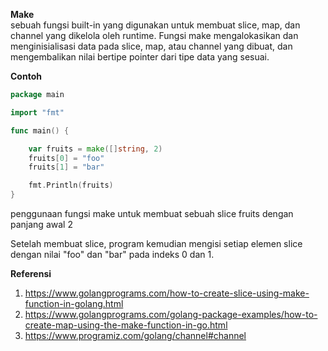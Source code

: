 <b>Make </b><br>
sebuah fungsi built-in yang digunakan untuk membuat slice, map, dan channel yang dikelola oleh runtime. Fungsi make mengalokasikan dan menginisialisasi data pada slice, map, atau channel yang dibuat, dan mengembalikan nilai bertipe pointer dari tipe data yang sesuai.


<b>Contoh</b>

```go
package main

import "fmt"

func main() {

	var fruits = make([]string, 2)
	fruits[0] = "foo"
	fruits[1] = "bar"

	fmt.Println(fruits)
}
```

penggunaan fungsi make untuk membuat sebuah slice fruits dengan panjang awal 2 

Setelah membuat slice, program kemudian mengisi setiap elemen slice dengan nilai "foo" dan "bar" pada indeks 0 dan 1.


<b>Referensi</b><br>
1. https://www.golangprograms.com/how-to-create-slice-using-make-function-in-golang.html
2. https://www.golangprograms.com/golang-package-examples/how-to-create-map-using-the-make-function-in-go.html
3. https://www.programiz.com/golang/channel#channel